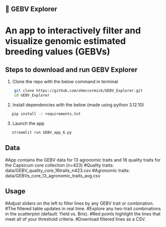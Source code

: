 ## 🧬 GEBV Explorer
# An app to interactively filter and visualize genomic estimated breeding values (GEBVs)



## Steps to download and run GEBV Explorer
1) Clone the repo with the below command in terminal
```bash
    git clone https://github.com/ahmccormick/GEBV_Explorer.git
    cd GEBV_Explorer
```

2) Install dependencies with the below (made using python 3.12.10)
```bash
   pip install -r requirements.txt
```
3) Launch the app
```bash
   streamlit run GEBV_app_6.py
```



## Data

#App contains the GEBV data for 13 agronomic traits and 16 quality traits for the Capsicum core collection (n=423)
#Quality traits: data/GEBV_quality_core_16traits_n423.csv
#Agronomic traits: data/GEBVs_core_13_agronomic_traits_avg.csv


## Usage
#Adjust sliders on the left to filter lines by any GEBV trait or combination.
#The filtered table updates in real time.
#Explore any two-trait combinations in the scatterplot (default: Yield vs. Brix).
#Red points highlight the lines that meet all of your threshold criteria.
#Download filtered lines as a CSV.
